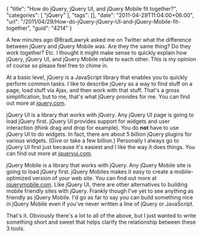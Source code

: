 {
	"title": "How do jQuery, jQuery UI, and jQuery Mobile fit together?",
	"categories": [
		"jQuery"
	],
	"tags": [],
	"date": "2011-04-29T11:04:00+06:00",
	"url": "/2011/04/29/How-do-jQuery-jQuery-UI-and-jQuery-Mobile-fit-together",
	"guid": "4214"
}

A few minutes ago @BradLawryk asked me on Twitter what the difference between jQuery and jQuery Mobile  was. Are they the same thing? Do they work together? Etc. I thought it might make sense to quickly explain how jQuery, jQuery UI, and jQuery Mobile relate to each other. This is my opinion of course so please feel free to chime in.

At a basic level, jQuery is a JavaScript library that enables you to quickly perform common tasks. I like to describe jQuery as a way to find stuff on a page, load stuff via Ajax, and then work with that stuff. That's a gross simplification, but to me, that's what jQuery provides for me. You can find out more at <a href="http://jquery.com/">jquery.com</a>.

jQuery UI is a library that works with jQuery. Any jQuery UI page is going to load jQuery first. jQuery UI provides support for widgets and user interaction (think drag and drop for example). You do <b>not</b> have to use jQuery UI to do widgets. In fact, there are about 5 billion jQuery plugins for various widgets. (Give or take a few billion.) Personally I always go to jQuery UI first just because it's easiest and I like the way it does things. You can find out more at <a href="http://jqueryui.com">jqueryui.com</a>.

jQuery Mobile is a library that works with jQuery. Any jQuery Mobile site is going to load jQuery first. jQuery Mobiles makes it easy to create a mobile-optimized version of your web site. You can find out more at <a href="http://jquerymobile.com">jquerymobile.com</a>. Like jQuery UI, there are other alternatives to building mobile friendly sites with jQuery. Frankly though I've yet to see anything as friendly as jQuery Mobile. I'd go as far to say you can build something nice in jQuery Mobile even if you've never written a line of jQuery or JavaScript.

That's it. Obviously there's a lot to all of the above, but I just wanted to write something short and sweet that helps clarify the relationship between these 3 tools.